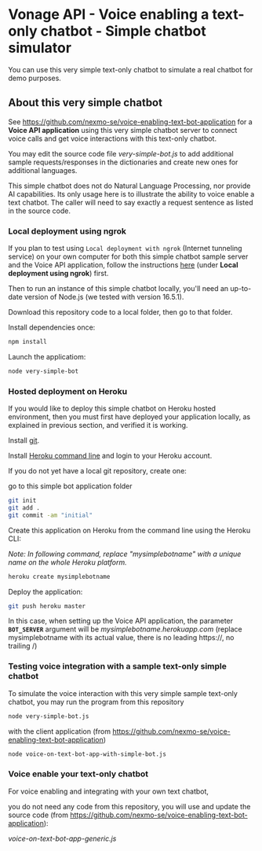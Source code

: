 # Vonage API - Voice enabling a text-only chatbot - Simple chatbot simulator

You can use this very simple text-only chatbot to simulate a real chatbot for demo purposes.


## About this very simple chatbot

See https://github.com/nexmo-se/voice-enabling-text-bot-application for a **Voice API application** using this very simple chatbot server to connect voice calls and get voice interactions with this text-only chatbot.

You may edit the source code file *very-simple-bot.js* to add additional sample requests/responses in the dictionaries and create new ones for additional languages.

This simple chatbot does not do Natural Language Processing, nor provide AI capabilities. Its only usage here is to illustrate the ability to voice enable a text chatbot. The caller will need to say exactly a request sentence as listed in the source code.

### Local deployment using ngrok

If you plan to test using `Local deployment with ngrok` (Internet tunneling service) on your own computer for both this simple chatbot sample server and the Voice API application, follow the instructions [here](https://github.com/nexmo-se/voice-enabling-text-bot-application#local-deployment-using-ngrok) (under **Local deployment using ngrok**) first.

Then to run an instance of this simple chatbot locally, you'll need an up-to-date version of Node.js (we tested with version 16.5.1).

Download this repository code to a local folder, then go to that folder.

Install dependencies once:
```bash
npm install
```

Launch the applicatiom:
```bash
node very-simple-bot
```

### Hosted deployment on Heroku

If you would like to deploy this simple chatbot on Heroku hosted environment, then you must first have deployed your application locally, as explained in previous section, and verified it is working.

Install [git](https://git-scm.com/downloads).

Install [Heroku command line](https://devcenter.heroku.com/categories/command-line) and login to your Heroku account.

If you do not yet have a local git repository, create one:</br>

go to this simple bot application folder

```bash
git init
git add .
git commit -am "initial"
```

Create this application on Heroku from the command line using the Heroku CLI:

*Note: In following command, replace "mysimplebotname" with a unique name on the whole Heroku platform.*

```bash
heroku create mysimplebotname
```

Deploy the application:

```bash
git push heroku master
```

In this case, when setting up the Voice API application, the parameter **`BOT_SERVER`** argument will be
*mysimplebotname.herokuapp.com* (replace mysimplebotname with its actual value, there is no leading https://, no trailing /)


### Testing voice integration with a sample text-only simple chatbot 

To simulate the voice interaction with this very simple sample text-only chatbot, you may run the program from this repository 
```bash
node very-simple-bot.js
```
with the client application (from https://github.com/nexmo-se/voice-enabling-text-bot-application)
```bash 
node voice-on-text-bot-app-with-simple-bot.js
```

### Voice enable your text-only chatbot 

For voice enabling and integrating with your own text chatbot,

you do not need any code from this repository, you will use and update the source code (from https://github.com/nexmo-se/voice-enabling-text-bot-application):</br>

*voice-on-text-bot-app-generic.js*


